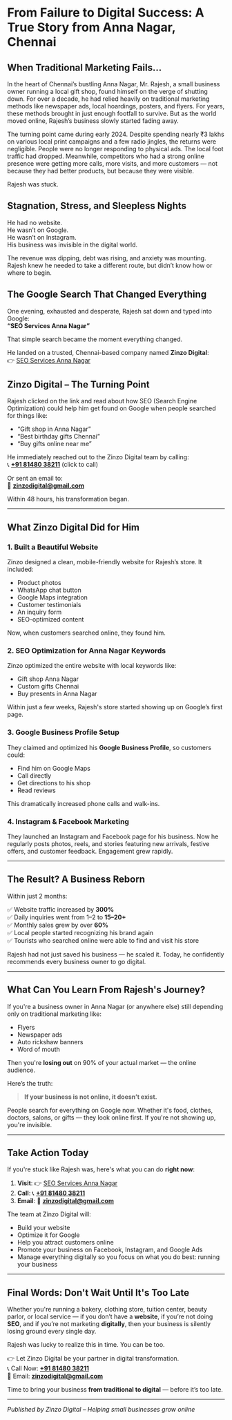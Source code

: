 # From Failure to Digital Success: A True Story from Anna Nagar, Chennai

## When Traditional Marketing Fails…

In the heart of Chennai’s bustling Anna Nagar, Mr. Rajesh, a small business owner running a local gift shop, found himself on the verge of shutting down. For over a decade, he had relied heavily on traditional marketing methods like newspaper ads, local hoardings, posters, and flyers. For years, these methods brought in just enough footfall to survive. But as the world moved online, Rajesh’s business slowly started fading away.

The turning point came during early 2024. Despite spending nearly ₹3 lakhs on various local print campaigns and a few radio jingles, the returns were negligible. People were no longer responding to physical ads. The local foot traffic had dropped. Meanwhile, competitors who had a strong online presence were getting more calls, more visits, and more customers — not because they had better products, but because they were visible.

Rajesh was stuck.

## Stagnation, Stress, and Sleepless Nights

He had no website.  
He wasn’t on Google.  
He wasn’t on Instagram.  
His business was invisible in the digital world.  

The revenue was dipping, debt was rising, and anxiety was mounting. Rajesh knew he needed to take a different route, but didn’t know how or where to begin.

## The Google Search That Changed Everything

One evening, exhausted and desperate, Rajesh sat down and typed into Google:  
**“SEO Services Anna Nagar”**

That simple search became the moment everything changed.

He landed on a trusted, Chennai-based company named **Zinzo Digital**:  
👉 [SEO Services Anna Nagar](https://www.zinzodigital.com/seo-services-anna-nagar.html)

## Zinzo Digital – The Turning Point

Rajesh clicked on the link and read about how SEO (Search Engine Optimization) could help him get found on Google when people searched for things like:

- “Gift shop in Anna Nagar”
- “Best birthday gifts Chennai”
- “Buy gifts online near me”

He immediately reached out to the Zinzo Digital team by calling:  
📞 **[+91 81480 38211](tel:+918148038211)** (click to call)

Or sent an email to:  
📧 **zinzodigital@gmail.com**

Within 48 hours, his transformation began.

---

## What Zinzo Digital Did for Him

### 1. Built a Beautiful Website

Zinzo designed a clean, mobile-friendly website for Rajesh’s store. It included:

- Product photos
- WhatsApp chat button
- Google Maps integration
- Customer testimonials
- An inquiry form
- SEO-optimized content

Now, when customers searched online, they found him.

### 2. SEO Optimization for Anna Nagar Keywords

Zinzo optimized the entire website with local keywords like:

- Gift shop Anna Nagar
- Custom gifts Chennai
- Buy presents in Anna Nagar

Within just a few weeks, Rajesh's store started showing up on Google’s first page.

### 3. Google Business Profile Setup

They claimed and optimized his **Google Business Profile**, so customers could:

- Find him on Google Maps
- Call directly
- Get directions to his shop
- Read reviews

This dramatically increased phone calls and walk-ins.

### 4. Instagram & Facebook Marketing

They launched an Instagram and Facebook page for his business. Now he regularly posts photos, reels, and stories featuring new arrivals, festive offers, and customer feedback. Engagement grew rapidly.

---

## The Result? A Business Reborn

Within just 2 months:

✅ Website traffic increased by **300%**  
✅ Daily inquiries went from 1–2 to **15–20+**  
✅ Monthly sales grew by over **60%**  
✅ Local people started recognizing his brand again  
✅ Tourists who searched online were able to find and visit his store  

Rajesh had not just saved his business — he scaled it. Today, he confidently recommends every business owner to go digital.

---

## What Can You Learn From Rajesh's Journey?

If you're a business owner in Anna Nagar (or anywhere else) still depending only on traditional marketing like:

- Flyers
- Newspaper ads
- Auto rickshaw banners
- Word of mouth

Then you're **losing out** on 90% of your actual market — the online audience.

Here’s the truth:  
> **If your business is not online, it doesn’t exist.**

People search for everything on Google now. Whether it's food, clothes, doctors, salons, or gifts — they look online first. If you're not showing up, you're invisible.

---

## Take Action Today

If you're stuck like Rajesh was, here's what you can do **right now**:

1. **Visit**: 👉 [SEO Services Anna Nagar](https://www.zinzodigital.com/seo-services-anna-nagar.html)  
2. **Call**: 📞 **[+91 81480 38211](tel:+918148038211)**  
3. **Email**: 📧 **zinzodigital@gmail.com**

The team at Zinzo Digital will:

- Build your website
- Optimize it for Google
- Help you attract customers online
- Promote your business on Facebook, Instagram, and Google Ads
- Manage everything digitally so you focus on what you do best: running your business

---

## Final Words: Don't Wait Until It's Too Late

Whether you're running a bakery, clothing store, tuition center, beauty parlor, or local service — if you don’t have a **website**, if you’re not doing **SEO**, and if you’re not marketing **digitally**, then your business is silently losing ground every single day.

Rajesh was lucky to realize this in time. You can be too.

👉 Let Zinzo Digital be your partner in digital transformation.  
📞 Call Now: **[+91 81480 38211](tel:+918148038211)**  
📧 Email: **zinzodigital@gmail.com**

Time to bring your business **from traditional to digital** — before it’s too late.

---

*Published by Zinzo Digital – Helping small businesses grow online*
